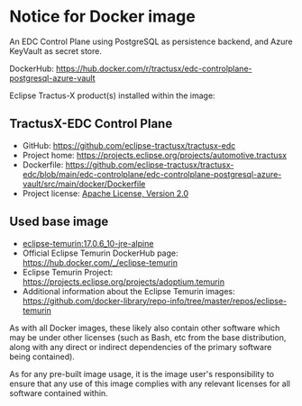 # Notice for Docker image

An EDC Control Plane using PostgreSQL as persistence backend, and Azure KeyVault as secret store.

DockerHub: https://hub.docker.com/r/tractusx/edc-controlplane-postgresql-azure-vault

Eclipse Tractus-X product(s) installed within the image:

## TractusX-EDC Control Plane

- GitHub: https://github.com/eclipse-tractusx/tractusx-edc
- Project home: https://projects.eclipse.org/projects/automotive.tractusx
- Dockerfile: https://github.com/eclipse-tractusx/tractusx-edc/blob/main/edc-controlplane/edc-controlplane-postgresql-azure-vault/src/main/docker/Dockerfile
- Project license: [Apache License, Version 2.0](https://github.com/eclipse-tractusx/tractusx-edc/blob/main/LICENSE)

## Used base image

- [eclipse-temurin:17.0.6_10-jre-alpine](https://github.com/adoptium/containers)
- Official Eclipse Temurin DockerHub page: https://hub.docker.com/_/eclipse-temurin
- Eclipse Temurin Project: https://projects.eclipse.org/projects/adoptium.temurin
- Additional information about the Eclipse Temurin
  images: https://github.com/docker-library/repo-info/tree/master/repos/eclipse-temurin

As with all Docker images, these likely also contain other software which may be under other licenses (such as Bash, etc
from the base distribution, along with any direct or indirect dependencies of the primary software being contained).

As for any pre-built image usage, it is the image user's responsibility to ensure that any use of this image complies
with any relevant licenses for all software contained within.
